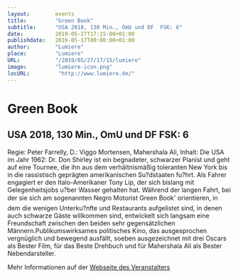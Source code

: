 ```yaml
---
layout:        events
title:         "Green Book"
subtitle:      "USA 2018, 130 Min., OmU und DF  FSK: 6"
date:          2019-05-27T17:15:00+01:00
publishdate:   2019-05-17T00:00:00+01:00
author:        "Lumiere"
place:         "Lumiere"
URL:           "/2019/05/27/17/15/lumiere"
image:         "lumiere-icon.png"
locURL:         "http://www.lumiere.de/"
---
```


Green Book
===========

USA 2018, 130 Min., OmU und DF  FSK: 6
-----------

Regie: Peter Farrelly, D.: Viggo Mortensen, Mahershala Ali, Inhalt: Die USA im Jahr 1962: Dr. Don Shirley ist ein begnadeter, schwarzer  Pianist und geht auf eine Tournee, die ihn aus dem verhältnismäßig toleranten New York bis in die rassistisch geprägten amerikanischen Su?dstaaten fu?hrt. Als Fahrer engagiert er den Italo-Amerikaner Tony Lip, der sich bislang mit Gelegenheitsjobs u?ber Wasser gehalten hat. Während der langen Fahrt, bei der sie sich am sogenannten Negro Motorist Green Book' orientieren, in dem die wenigen Unterku?nfte und Restaurants aufgelistet sind, in denen auch schwarze Gäste willkommen sind, entwickelt sich langsam eine Freundschaft zwischen den beiden sehr gegensätzlichen Männern.Publikumswirksames politisches Kino, das ausgesprochen vergnüglich und bewegend ausfällt, soeben ausgezeichnet mit drei Oscars als Bester Film, für das Beste Drehbuch und für Mahershala Ali als Bester Nebendarsteller.

Mehr Informationen auf der [Webseite des Veranstalters](http://www.lumiere.de/19/05/green.htm)

